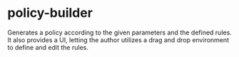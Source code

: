 # policy-builder


Generates a policy according to the given parameters and the defined rules. It also provides a UI, letting the author utilizes a drag and drop environment to define and edit the rules.
